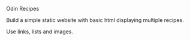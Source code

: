 Odin Recipes

Build a simple static website with basic html displaying multiple recipes.

Use links, lists and images.